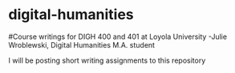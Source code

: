 digital-humanities
==================
#Course writings for DIGH 400 and 401 at Loyola University
-Julie Wroblewski, Digital Humanities M.A. student

I will be posting short writing assignments to this repository
